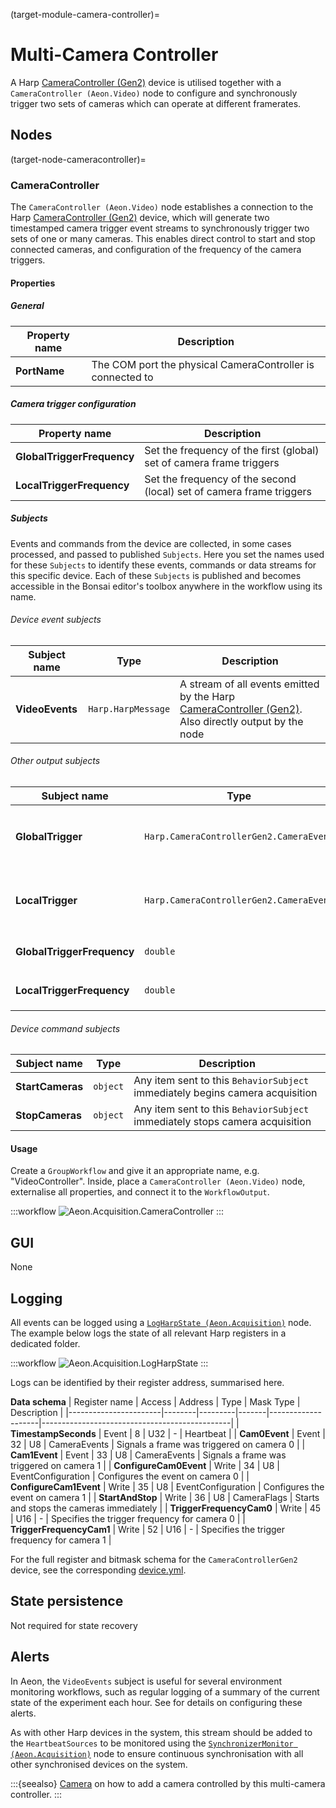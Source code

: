 (target-module-camera-controller)=
# Multi-Camera Controller

A Harp [CameraController (Gen2)](https://github.com/harp-tech/device.cameracontrollergen2) device is utilised together with a `CameraController (Aeon.Video)` node to configure and synchronously trigger two sets of cameras which can operate at different framerates. 

## Nodes
(target-node-cameracontroller)=
### CameraController
The `CameraController (Aeon.Video)` node establishes a connection to the Harp [CameraController (Gen2)](https://github.com/harp-tech/device.cameracontrollergen2) device, which will generate two timestamped camera trigger event streams to synchronously trigger two sets of one or many cameras. 
This enables direct control to start and stop connected cameras, and configuration of the frequency of the camera triggers. 

#### Properties
##### General
| Property name | Description                                               |
|---------------|---------------------------------------------------------------|
| **PortName**  | The COM port the physical CameraController is connected to   |

##### Camera trigger configuration
| Property name             | Description                                                |
|---------------------------|----------------------------------------------------------------|
| **GlobalTriggerFrequency** | Set the frequency of the first (global) set of camera frame triggers |
| **LocalTriggerFrequency**  | Set the frequency of the second (local) set of camera frame triggers |

##### Subjects
Events and commands from the device are collected, in some cases processed, and passed to published `Subjects`. 
Here you set the names used for these `Subjects` to identify these events, commands or data streams for this specific device. 
Each of these `Subjects` is published and becomes accessible in the Bonsai editor's toolbox anywhere in the workflow using its name.

###### Device event subjects
| Subject name      | Type                           | Description                           |
|-------------------|------------------------------------|--------------------------------------------------------------------------------------------------------------------------|
| **VideoEvents**   | `Harp.HarpMessage`  | A stream of all events emitted by the Harp [CameraController (Gen2)](https://github.com/harp-tech/device.cameracontrollergen2). Also directly output by the node |

###### Other output subjects
| Subject name            | Type                                     | Description                                                                                   |
|-------------------------|----------------------------------------------|---------------------------------------------------------------------------------------------------|
| **GlobalTrigger**       | `Harp.CameraControllerGen2.CameraEvent`      | A stream of timestamped camera trigger events generated at the `GlobalTriggerFrequency`          |
| **LocalTrigger**        | `Harp.CameraControllerGen2.CameraEvent`      | A stream of timestamped camera trigger events generated at the `LocalTriggerFrequency`           |
| **GlobalTriggerFrequency** | `double`                                 | `BehaviorSubject` to store the value of `GlobalTriggerFrequency`                                 |
| **LocalTriggerFrequency**  | `double`                                 | `BehaviorSubject` to store the value of `LocalTriggerFrequency`                                  |

###### Device command subjects
| Subject name      | Type    | Description                                                                     |
|-------------------|-------------|------------------------------------------------------------------------------------|
| **StartCameras**  | `object`    | Any item sent to this `BehaviorSubject` immediately begins camera  acquisition    |
| **StopCameras**   | `object`    | Any item sent to this `BehaviorSubject` immediately stops camera acquisition      |

#### Usage
Create a `GroupWorkflow` and give it an appropriate name, e.g. "VideoController". 
Inside, place a `CameraController (Aeon.Video)` node, externalise all properties, and connect it to the `WorkflowOutput`.

:::workflow
![Aeon.Acquisition.CameraController](../../workflows/videoController.bonsai)
:::

## GUI
None

## Logging
All events can be logged using a [`LogHarpState (Aeon.Acquisition)`](target-node-logharpstate) node.
The example below logs the state of all relevant Harp registers in a dedicated folder. 

:::workflow
![Aeon.Acquisition.LogHarpState](../../workflows/logVideoEvents.bonsai)
::: 

Logs can be identified by their register address, summarised here.

**Data schema**
| Register name         | Access | Address | Type  | Mask Type          | Description                                   |
|-----------------------|--------|---------|-------|--------------------|-----------------------------------------------|
| **TimestampSeconds**      | Event  | 8       | U32   | -                  | Heartbeat                                     |
| **Cam0Event**             | Event  | 32      | U8    | CameraEvents       | Signals a frame was triggered on camera 0     |
| **Cam1Event**             | Event  | 33      | U8    | CameraEvents       | Signals a frame was triggered on camera 1     |
| **ConfigureCam0Event**    | Write  | 34      | U8    | EventConfiguration | Configures the event on camera 0              |
| **ConfigureCam1Event**    | Write  | 35      | U8    | EventConfiguration | Configures the event on camera 1              |
| **StartAndStop**          | Write  | 36      | U8    | CameraFlags        | Starts and stops the cameras immediately      |
| **TriggerFrequencyCam0**  | Write  | 45      | U16   | -                  | Specifies the trigger frequency for camera 0  |
| **TriggerFrequencyCam1**  | Write  | 52      | U16   | -                  | Specifies the trigger frequency for camera 1  |

For the full register and bitmask schema for the `CameraControllerGen2` device, see the corresponding [device.yml](https://github.com/harp-tech/device.cameracontrollergen2/blob/main/device.yml). 

## State persistence
Not required for state recovery

## Alerts
<!-- example mentions logging, not alerts -->
In Aeon, the `VideoEvents` subject is useful for several environment monitoring workflows, such as regular logging of a summary of the current state of the experiment each hour. See [](target-module-alerts) for details on configuring these alerts.

As with other Harp devices in the system, this stream should be added to the `HeartbeatSources` to be monitored using the [`SynchronizerMonitor (Aeon.Acquisition)`](target-node-synchronizermonitor) node to ensure continuous synchronisation with all other synchronised devices on the system. 

:::{seealso}
[Camera](target-module-camera) on how to add a camera controlled by this multi-camera controller.
:::